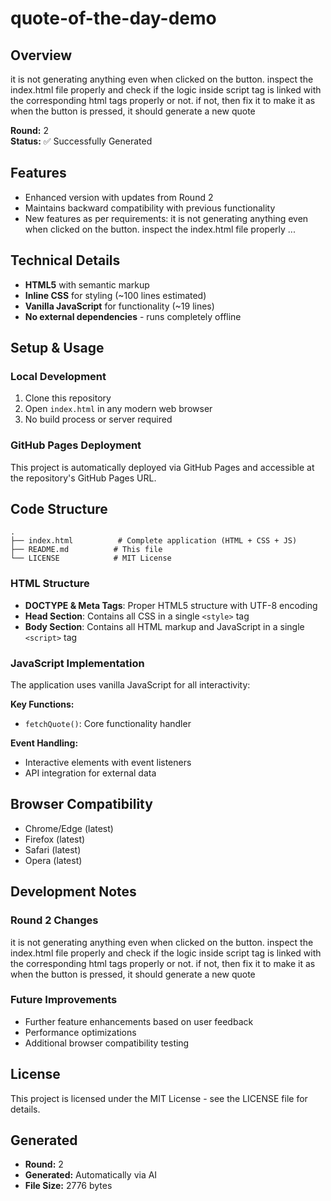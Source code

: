 # quote-of-the-day-demo

## Overview
it is not generating anything even when clicked on the button. inspect the index.html file properly and check if the logic inside script tag is linked with the corresponding html tags properly or not. if not, then fix it to make it as when the button is pressed, it should generate a new quote

**Round:** 2  
**Status:** ✅ Successfully Generated

## Features
- Enhanced version with updates from Round 2
- Maintains backward compatibility with previous functionality
- New features as per requirements: it is not generating anything even when clicked on the button. inspect the index.html file properly ...

## Technical Details
- **HTML5** with semantic markup
- **Inline CSS** for styling (~100 lines estimated)
- **Vanilla JavaScript** for functionality (~19 lines)
- **No external dependencies** - runs completely offline

## Setup & Usage

### Local Development
1. Clone this repository
2. Open `index.html` in any modern web browser
3. No build process or server required

### GitHub Pages Deployment
This project is automatically deployed via GitHub Pages and accessible at the repository's GitHub Pages URL.

## Code Structure

```
.
├── index.html          # Complete application (HTML + CSS + JS)
├── README.md          # This file
└── LICENSE            # MIT License
```

### HTML Structure
- **DOCTYPE & Meta Tags**: Proper HTML5 structure with UTF-8 encoding
- **Head Section**: Contains all CSS in a single `<style>` tag
- **Body Section**: Contains all HTML markup and JavaScript in a single `<script>` tag

### JavaScript Implementation
The application uses vanilla JavaScript for all interactivity:

**Key Functions:**
- `fetchQuote()`: Core functionality handler

**Event Handling:**
- Interactive elements with event listeners
- API integration for external data

## Browser Compatibility
- Chrome/Edge (latest)
- Firefox (latest)
- Safari (latest)
- Opera (latest)

## Development Notes

### Round 2 Changes
it is not generating anything even when clicked on the button. inspect the index.html file properly and check if the logic inside script tag is linked with the corresponding html tags properly or not. if not, then fix it to make it as when the button is pressed, it should generate a new quote

### Future Improvements
- Further feature enhancements based on user feedback
- Performance optimizations
- Additional browser compatibility testing

## License
This project is licensed under the MIT License - see the LICENSE file for details.

## Generated
- **Round:** 2
- **Generated:** Automatically via AI
- **File Size:** 2776 bytes
